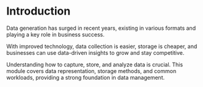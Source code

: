 # Introduction

Data generation has surged in recent years, existing in various formats and playing a key role in business success.

With improved technology, data collection is easier, storage is cheaper, and businesses can use data-driven insights to grow and stay competitive.

Understanding how to capture, store, and analyze data is crucial. This module covers data representation, storage methods, and common workloads, providing a strong foundation in data management.
